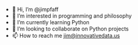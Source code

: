 - 👋 Hi, I’m @jimpfaff
- 👀 I’m interested in programming and philosophy
- 🌱 I’m currently learning Python
- 💞️ I’m looking to collaborate on Python projects
- 📫 How to reach me jim@innovativedata.us

<!---
jimpfaff/jimpfaff is a ✨ special ✨ repository because its `README.md` (this file) appears on your GitHub profile.
You can click the Preview link to take a look at your changes.
--->
